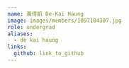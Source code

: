```yaml
---
name: 黃得凱 De-Kai Haung  
image: images/members/1097104307.jpg 
role: undergrad
aliases:
  - de kai haung
links:
  github: link_to_github 
---
```

